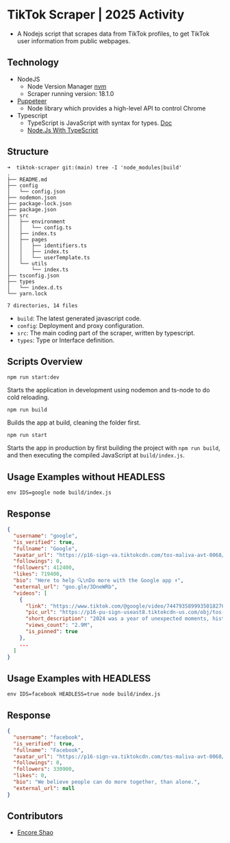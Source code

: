 # TikTok Scraper | 2025 Activity

- A Nodejs script that scrapes data from TikTok profiles, to get TikTok user information from public webpages.

## Technology

- NodeJS
  - Node Version Manager [nvm](https://github.com/nvm-sh/nvm#installing-and-updating)
  - Scraper running version: 18.1.0
- [Puppeteer](https://pptr.dev/)
  - Node library which provides a high-level API to control Chrome
- Typescript
  - TypeScript is JavaScript with syntax for types. [Doc](https://www.typescriptlang.org/)
  - [Node.Js With TypeScript](https://nodejs.dev/en/learn/nodejs-with-typescript/)

## Structure

```
➜  tiktok-scraper git:(main) tree -I 'node_modules|build'
.
├── README.md
├── config
│   └── config.json
├── nodemon.json
├── package-lock.json
├── package.json
├── src
│   ├── environment
│   │   └── config.ts
│   ├── index.ts
│   ├── pages
│   │   ├── identifiers.ts
│   │   ├── index.ts
│   │   └── userTemplate.ts
│   └── utils
│       └── index.ts
├── tsconfig.json
├── types
│   └── index.d.ts
└── yarn.lock

7 directories, 14 files
```

- `build`: The latest generated javascript code.
- `config`: Deployment and proxy configuration.
- `src`: The main coding part of the scraper, written by typescript.
- `types`: Type or Interface definition.

## Scripts Overview

```NodeJS
npm run start:dev
```

Starts the application in development using nodemon and ts-node to do cold reloading.

```NodeJS
npm run build
```

Builds the app at build, cleaning the folder first.

```NodeJS
npm run start
```

Starts the app in production by first building the project with `npm run build`, and then executing the compiled JavaScript at `build/index.js`.

## Usage Examples without HEADLESS

```NodeJS
env IDS=google node build/index.js
```

## Response

```json
{
  "username": "google",
  "is_verified": true,
  "fullname": "Google",
  "avatar_url": "https://p16-sign-va.tiktokcdn.com/tos-maliva-avt-0068/73c90de9d342041ce02bf9c6fb886e82~c5_100x100.jpeg?x-expires=1664899200&x-signature=9gA7ipAuCtJ%2BJpkc30Jb5me397c%3D",
  "followings": 0,
  "followers": 412400,
  "likes": 719400,
  "bio": "Here to help 🔍\nDo more with the Google app ⬇️",
  "external_url": "goo.gle/3DneWRb",
  "videos": [
    {
      "link": "https://www.tiktok.com/@google/video/7447935899935018270",
      "pic_url": "https://p16-pu-sign-useast8.tiktokcdn-us.com/obj/tos-useast8-p-0068-tx2/oQiqvYm1xAAEBBAAidAAZGDllhZIZEBRcGi8s?lk3s=81f88b70&x-expires=1739192400&x-signature=%2BRUTftVU7dGYo0qsaaS93ZXlWPo%3D&shp=81f88b70&shcp=-",
      "short_description": "2024 was a year of unexpected moments, historic breakthroughs, and rising stars taking center stage. Grab your 🍿 and watch the Breakout Searches of 2024. yearinsearch.google #YearInSearch  created by Google with Google’s original sound",
      "views_count": "2.9M",
      "is_pinned": true
    },
    ...
  ]
}
```

## Usage Examples with HEADLESS

```NodeJS
env IDS=facebook HEADLESS=true node build/index.js
```

## Response

```json
{
  "username": "facebook",
  "is_verified": true,
  "fullname": "Facebook",
  "avatar_url": "https://p16-sign-va.tiktokcdn.com/tos-maliva-avt-0068/c611261958ffccafd6015dea5784255f~c5_100x100.jpeg?lk3s=a5d48078&nonce=9684&refresh_token=717bc9fd9374182c1e15b475c2fd4e50&x-expires=1716638400&x-signature=sDxqgevHiFytQbaq77TDMc69zFA%3D&shp=a5d48078&shcp=81f88b70",
  "followings": 0,
  "followers": 330900,
  "likes": 0,
  "bio": "We believe people can do more together, than alone.",
  "external_url": null
}
```

## Contributors

- [Encore Shao](https://github.com/encoreshao)
